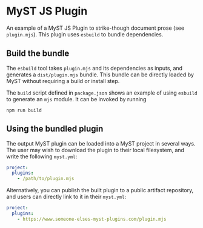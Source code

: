 # MyST JS Plugin

An example of a MyST JS Plugin to strike-though document prose (see `plugin.mjs`). This plugin uses `esbuild` to bundle dependencies.

## Build the bundle

The `esbuild` tool takes `plugin.mjs` and its dependencies as inputs, and generates a `dist/plugin.mjs` bundle. This bundle can be directly loaded by MyST without requiring a build or install step.

The `build` script defined in `package.json` shows an example of using `esbuild` to generate an `mjs` module. It can be invoked by running

```shell
npm run build
```

## Using the bundled plugin

The output MyST plugin can be loaded into a MyST project in several ways. The user may wish to download the plugin to their local filesystem, and write the following `myst.yml`:

```yaml
project:
  plugins:
    - /path/to/plugin.mjs
```

Alternatively, you can publish the built plugin to a public artifact repository, and users can directly link to it in their `myst.yml`:

```yaml
project:
  plugins:
    - https://www.someone-elses-myst-plugins.com/plugin.mjs
```
